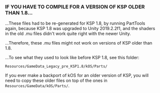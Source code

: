 ### IF YOU HAVE TO COMPILE FOR A VERSION OF KSP OLDER THAN 1.8...

...These files had to be re-generated for KSP 1.8, by running PartTools again, because KSP 1.8 was upgraded to Unity 2019.2.2f1, and the shaders in the old .mu files didn't work quite right with the newer Unity.

...Therefore, these .mu files might not work on versions of KSP older than 1.8.

...To see what they used to look like before KSP 1.8, see this folder:

``Resources/GameData_Legacy_pre_KSP1.8/kOS/Parts/``

If you ever make a backport of kOS for an older version of KSP, you will need
to copy these older files on top of the ones in
`Resources/GameData/kOS/Parts/`.

